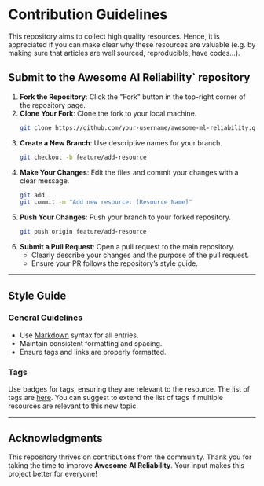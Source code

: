 # Contribution Guidelines

This repository aims to collect high quality resources. Hence, it is appreciated if you can make clear why these resources are valuable (e.g. by making sure that articles are well sourced, reproducible, have codes...).

## Submit to the **Awesome AI Reliability**` repository
1. **Fork the Repository**: Click the "Fork" button in the top-right corner of the repository page.
2. **Clone Your Fork**: Clone the fork to your local machine.
   ```bash
   git clone https://github.com/your-username/awesome-ml-reliability.git
   ```
3. **Create a New Branch**: Use descriptive names for your branch.
   ```bash
   git checkout -b feature/add-resource
   ```
4. **Make Your Changes**: Edit the files and commit your changes with a clear message.
   ```bash
   git add .
   git commit -m "Add new resource: [Resource Name]"
   ```
5. **Push Your Changes**: Push your branch to your forked repository.
   ```bash
   git push origin feature/add-resource
   ```
6. **Submit a Pull Request**: Open a pull request to the main repository.
   - Clearly describe your changes and the purpose of the pull request.
   - Ensure your PR follows the repository’s style guide.

---

## Style Guide

### General Guidelines
- Use [Markdown](https://www.markdownguide.org/) syntax for all entries.
- Maintain consistent formatting and spacing.
- Ensure tags and links are properly formatted.

### Tags
Use badges for tags, ensuring they are relevant to the resource. The list of tags are [here](https://github.com/sharpenb/awesome-ml-reliability/blob/main/README.md#topics-summary-). You can suggest to extend the list of tags if multiple resources are relevant to this new topic.

---

## Acknowledgments

This repository thrives on contributions from the community. Thank you for taking the time to improve **Awesome AI Reliability**. Your input makes this project better for everyone!
